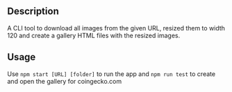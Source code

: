 ## Description

A CLI tool to download all images from the given URL, resized them to width 120 and create a gallery HTML files with the resized images.

## Usage

Use `npm start [URL] [folder]` to run the app and `npm run test` to create and open the gallery for coingecko.com

